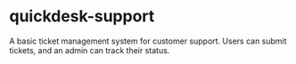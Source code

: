 # quickdesk-support
A basic ticket management system for customer support. Users can submit tickets, and an admin can track their status.
